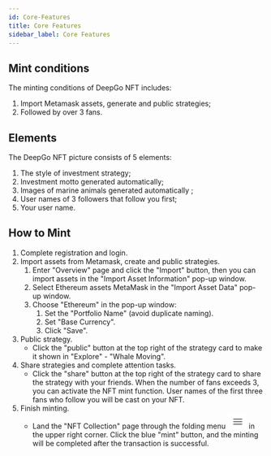 ```yaml
---
id: Core-Features
title: Core Features
sidebar_label: Core Features
---
```


## Mint conditions
The minting conditions of DeepGo NFT includes: 

1. Import Metamask assets, generate and public strategies; 
1. Followed by over 3 fans.
## Elements 
The DeepGo NFT picture consists of 5 elements: 

1. The style of investment strategy; 
1. Investment motto generated automatically; 
1. Images of marine animals generated automatically ; 
1. User names of 3 followers that follow you first;
1. Your user name.
## How to Mint

1. Complete registration and login.
1. Import assets from Metamask, create and public strategies.
   1. Enter "Overview" page and click the "Import" button, then you can import assets in the "Import Asset Information" pop-up window.
   1. Select Ethereum assets MetaMask in the "Import Asset Data" pop-up window.
   1. Choose "Ethereum" in the pop-up window:
      1. Set the "Portfolio Name" (avoid duplicate naming).
      1. Set "Base Currency".
      1. Click "Save".
3. Public strategy.
   - Click the "public" button at the top right of the strategy card to make it shown in "Explore" - "Whale Moving".
4. Share strategies and complete attention tasks.
   - Click the "share" button at the top right of the strategy card to share the strategy with your friends. When the number of fans exceeds 3, you can activate the NFT mint function. User names of the first three fans who follow you will be cast on your NFT.
5. Finish minting.
   - Land the "NFT Collection" page through the folding menu ![](/img/menu.png) in the upper right corner. Click the blue "mint" button, and the minting will be completed after the transaction is successful.

